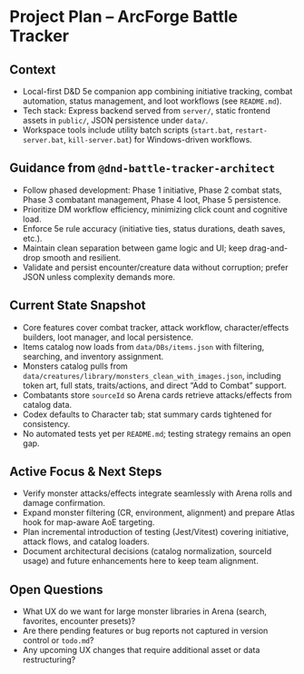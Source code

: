 # Project Plan – ArcForge Battle Tracker

## Context
- Local-first D&D 5e companion app combining initiative tracking, combat automation, status management, and loot workflows (see `README.md`).
- Tech stack: Express backend served from `server/`, static frontend assets in `public/`, JSON persistence under `data/`.
- Workspace tools include utility batch scripts (`start.bat`, `restart-server.bat`, `kill-server.bat`) for Windows-driven workflows.

## Guidance from `@dnd-battle-tracker-architect`
- Follow phased development: Phase 1 initiative, Phase 2 combat stats, Phase 3 combatant management, Phase 4 loot, Phase 5 persistence.
- Prioritize DM workflow efficiency, minimizing click count and cognitive load.
- Enforce 5e rule accuracy (initiative ties, status durations, death saves, etc.).
- Maintain clean separation between game logic and UI; keep drag-and-drop smooth and resilient.
- Validate and persist encounter/creature data without corruption; prefer JSON unless complexity demands more.

## Current State Snapshot
- Core features cover combat tracker, attack workflow, character/effects builders, loot manager, and local persistence.
- Items catalog now loads from `data/DBs/items.json` with filtering, searching, and inventory assignment.
- Monsters catalog pulls from `data/creatures/library/monsters_clean_with_images.json`, including token art, full stats, traits/actions, and direct “Add to Combat” support.
- Combatants store `sourceId` so Arena cards retrieve attacks/effects from catalog data.
- Codex defaults to Character tab; stat summary cards tightened for consistency.
- No automated tests yet per `README.md`; testing strategy remains an open gap.

## Active Focus & Next Steps
- Verify monster attacks/effects integrate seamlessly with Arena rolls and damage confirmation.
- Expand monster filtering (CR, environment, alignment) and prepare Atlas hook for map-aware AoE targeting.
- Plan incremental introduction of testing (Jest/Vitest) covering initiative, attack flows, and catalog loaders.
- Document architectural decisions (catalog normalization, sourceId usage) and future enhancements here to keep team alignment.

## Open Questions
- What UX do we want for large monster libraries in Arena (search, favorites, encounter presets)?
- Are there pending features or bug reports not captured in version control or `todo.md`?
- Any upcoming UX changes that require additional asset or data restructuring?


